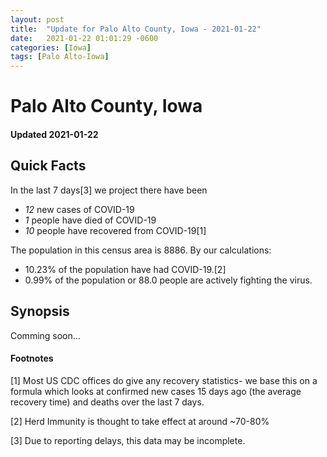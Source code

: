 ```yaml
---
layout: post
title:  "Update for Palo Alto County, Iowa - 2021-01-22"
date:   2021-01-22 01:01:29 -0600
categories: [Iowa]
tags: [Palo Alto-Iowa]
---
```


# Palo Alto County, Iowa
#### Updated 2021-01-22

## Quick Facts

In the last 7 days[3] we project there have been
- *12* new cases of COVID-19
- *1* people have died of COVID-19
- *10* people have recovered from COVID-19[1]

The population in this census area is 8886. By our calculations:
- 10.23% of the population have had COVID-19.[2]
- 0.99% of the population or 88.0 people are actively fighting the virus.

## Synopsis

Comming soon...


#### Footnotes

[1] Most US CDC offices do give any recovery statistics- we base this on a formula which looks at confirmed new cases
15 days ago (the average recovery time) and deaths over the last 7 days.

[2] Herd Immunity is thought to take effect at around ~70-80%

[3] Due to reporting delays, this data may be incomplete.
 
    